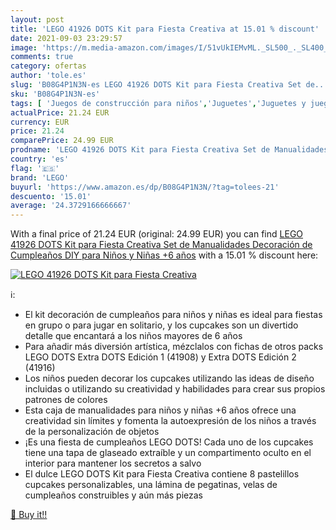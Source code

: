 ```yaml
---
layout: post
title: 'LEGO 41926 DOTS Kit para Fiesta Creativa at 15.01 % discount'
date: 2021-09-03 23:29:57
image: 'https://m.media-amazon.com/images/I/51vUkIEMvML._SL500_._SL400_.jpg'
comments: true
category: ofertas
author: 'tole.es'
slug: 'B08G4P1N3N-es LEGO 41926 DOTS Kit para Fiesta Creativa Set de...'
sku: 'B08G4P1N3N-es'
tags: [ 'Juegos de construcción para niños','Juguetes','Juguetes y juegos','Sets de construcción','lego', ]
actualPrice: 21.24 EUR
currency: EUR
price: 21.24
comparePrice: 24.99 EUR
prodname: 'LEGO 41926 DOTS Kit para Fiesta Creativa Set de Manualidades Decoración de Cumpleaños DIY para Niños y Niñas +6 años'
country: 'es'
flag: '🇪🇸'
brand: 'LEGO'
buyurl: 'https://www.amazon.es/dp/B08G4P1N3N/?tag=tolees-21'
descuento: '15.01'
average: '24.3729166666667'
---
```


With a final price of 21.24 EUR (original: 24.99 EUR) you can find [LEGO 41926 DOTS Kit para Fiesta Creativa Set de Manualidades Decoración de Cumpleaños DIY para Niños y Niñas +6 años](https://www.amazon.es/dp/B08G4P1N3N/?tag=tolees-21) with a  15.01 % discount here:

[![LEGO 41926 DOTS Kit para Fiesta Creativa](https://m.media-amazon.com/images/I/51vUkIEMvML._SL500_._SL400_.jpg)](https://www.amazon.es/dp/B08G4P1N3N/?tag=tolees-21)

ℹ️:

- El kit decoración de cumpleaños para niños y niñas es ideal para fiestas en grupo o para jugar en solitario, y los cupcakes son un divertido detalle que encantará a los niños mayores de 6 años
- Para añadir más diversión artística, mézclalos con fichas de otros packs LEGO DOTS Extra DOTS Edición 1 (41908) y Extra DOTS Edición 2 (41916)
- Los niños pueden decorar los cupcakes utilizando las ideas de diseño incluidas o utilizando su creatividad y habilidades para crear sus propios patrones de colores
- Esta caja de manualidades para niños y niñas +6 años ofrece una creatividad sin límites y fomenta la autoexpresión de los niños a través de la personalización de objetos
- ¡Es una fiesta de cumpleaños LEGO DOTS! Cada uno de los cupcakes tiene una tapa de glaseado extraíble y un compartimento oculto en el interior para mantener los secretos a salvo
- El dulce LEGO DOTS Kit para Fiesta Creativa contiene 8 pastelillos cupcakes personalizables, una lámina de pegatinas, velas de cumpleaños construibles y aún más piezas

[🛒 Buy it!!](https://www.amazon.es/dp/B08G4P1N3N/?tag=tolees-21)
